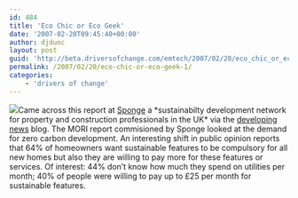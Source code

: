 ```yaml
---
id: 484
title: 'Eco Chic or Eco Geek'
date: '2007-02-20T09:45:40+00:00'
author: djdunc
layout: post
guid: 'http://beta.driversofchange.com/emtech/2007/02/20/eco_chic_or_eco_geek_1/'
permalink: /2007/02/20/eco-chic-or-eco-geek-1/
categories:
    - 'drivers of change'
---
```


[![](https://i0.wp.com/www.ciria.org/acatalog/x421.jpg?w=150)](http://www.ciria.org/acatalog/X421.html "CIRIA X421")Came across this report at [Sponge](http://www.spongenet.org/) a \*sustainabilty development network for property and construction professionals in the UK\* via the [developing news](http://developingnews.blogspot.com/) blog. The MORI report commisioned by Sponge looked at the demand for zero carbon development. An interesting shift in public opinion reports that 64% of homeowners want sustainable features to be compulsory for all new homes but also they are willing to pay more for these features or services. Of interest: 44% don’t know how much they spend on utilities per month; 40% of people were willing to pay up to £25 per month for sustainable features.